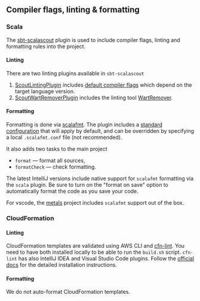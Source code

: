 ## Compiler flags, linting & formatting

### Scala

The [sbt-scalascout](https://github.com/Scout24/sbt-scalascout) plugin is used to include compiler flags, linting and formatting rules into the project.

#### Linting
There are two linting plugins available in `sbt-scalascout`
 1. [ScoutLintingPlugin](https://github.com/AutoScout24/sbt-scalascout#linting-scala-compiler-flags) includes [default compiler flags](https://docs.scala-lang.org/overviews/compiler-options/index.html) which depend on the target language version. 
 2. [ScoutWartRemoverPlugin](https://github.com/AutoScout24/sbt-scalascout#linting-wartremover) includes the linting tool [WartRemover](http://www.wartremover.org/).

#### Formatting

Formatting is done via [scalafmt](https://scalameta.org/scalafmt/). The plugin includes a [standard configuration](https://github.com/Scout24/sbt-scalascout#formatting) that will apply by default, and can be overridden by specifying a local `.scalafmt.conf` file (not recommended).

It also adds two tasks to the main project

- `format` — format all sources,
- `formatCheck` — check formatting.

The latest IntelliJ versions include native support for `scalafmt` formatting via the `scala` plugin. Be sure to turn on the "format on save" option to automatically format the code as you save your code.

For vscode, the [metals](https://scalameta.org/metals) project includes `scalafmt` support out of the box.

### CloudFormation

#### Linting

CloudFormation templates are validated using AWS CLI and [cfn-lint](https://github.com/aws-cloudformation/cfn-python-lint).
You need to have both installed locally to be able to run the `build.sh` script. `cfn-lint` has also IntelliJ IDEA and Visual Studio Code plugins. Follow the [official docs](https://github.com/aws-cloudformation/cfn-python-lint#install) for the detailed installation instructions.

#### Formatting

We do not auto-format CloudFormation templates.
